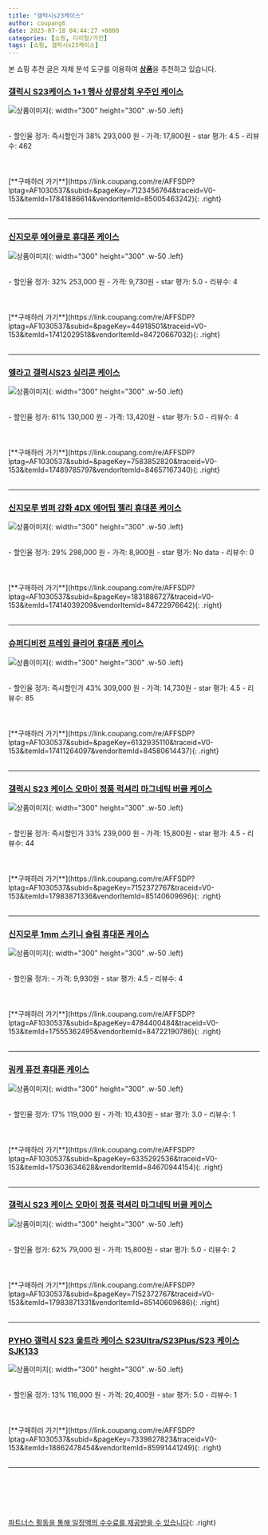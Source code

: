 ```yaml
---
title: "갤럭시s23케이스"
author: coupang6
date: 2023-07-18 04:44:27 +0800
categories: [쇼핑, 디이털/가전]
tags: [쇼핑, 갤럭시s23케이스]
---
```


본 쇼핑 추천 글은 자체 분석 도구를 이용하여 [**상품**](https://link.coupang.com/a/bao1ui)을 추천하고 있습니다.

### [갤럭시 S23케이스 1+1 행사 상류상회 우주인 케이스](https://link.coupang.com/re/AFFSDP?lptag=AF1030537&subid=&pageKey=7123456764&traceid=V0-153&itemId=17841886614&vendorItemId=85005463242)

![상품이미지](https://thumbnail6.coupangcdn.com/thumbnails/remote/230x230ex/image/vendor_inventory/e14f/90e545a66902ca176e0c65335c684ee70d21e5b64a1b0fa341424b3a4d10.png){: width="300" height="300" .w-50 .left}


<br>
- 할인율 정가: 즉시할인가 38%  293,000   원
- 가격: 17,800원
- star 평가: 4.5
- 리뷰수: 462
<br>
<br>
<br>
<br>
[**구매하러 가기**](https://link.coupang.com/re/AFFSDP?lptag=AF1030537&subid=&pageKey=7123456764&traceid=V0-153&itemId=17841886614&vendorItemId=85005463242){: .right}
<br>
<br>

---

### [신지모루 에어클로 휴대폰 케이스](https://link.coupang.com/re/AFFSDP?lptag=AF1030537&subid=&pageKey=44918501&traceid=V0-153&itemId=17412029518&vendorItemId=84720667032)

![상품이미지](https://thumbnail7.coupangcdn.com/thumbnails/remote/230x230ex/image/rs_quotation_api/n4c6szg2/a1af06f4449b42b8bfb8ad12372b7a35.jpg){: width="300" height="300" .w-50 .left}


<br>
- 할인율 정가: 32%  253,000   원
- 가격: 9,730원
- star 평가: 5.0
- 리뷰수: 4
<br>
<br>
<br>
<br>
[**구매하러 가기**](https://link.coupang.com/re/AFFSDP?lptag=AF1030537&subid=&pageKey=44918501&traceid=V0-153&itemId=17412029518&vendorItemId=84720667032){: .right}
<br>
<br>

---

### [엘라고 갤럭시S23 실리콘 케이스](https://link.coupang.com/re/AFFSDP?lptag=AF1030537&subid=&pageKey=7583852820&traceid=V0-153&itemId=17489785797&vendorItemId=84657167340)

![상품이미지](https://thumbnail9.coupangcdn.com/thumbnails/remote/230x230ex/image/vendor_inventory/0651/3c17fec1229e117b7516ae3c1f5a66ea78d55f0656adc0cbb3b1da5bdf1d.jpg){: width="300" height="300" .w-50 .left}


<br>
- 할인율 정가: 61%  130,000   원
- 가격: 13,420원
- star 평가: 5.0
- 리뷰수: 4
<br>
<br>
<br>
<br>
[**구매하러 가기**](https://link.coupang.com/re/AFFSDP?lptag=AF1030537&subid=&pageKey=7583852820&traceid=V0-153&itemId=17489785797&vendorItemId=84657167340){: .right}
<br>
<br>

---

### [신지모루 범퍼 강화 4DX 에어팁 젤리 휴대폰 케이스](https://link.coupang.com/re/AFFSDP?lptag=AF1030537&subid=&pageKey=1831886727&traceid=V0-153&itemId=17414039209&vendorItemId=84722976642)

![상품이미지](https://thumbnail7.coupangcdn.com/thumbnails/remote/230x230ex/image/retail/images/2023/01/16/18/5/86cba7b5-f686-471e-a32d-b58887cde809.jpg){: width="300" height="300" .w-50 .left}


<br>
- 할인율 정가: 29%  298,000   원
- 가격: 8,900원
- star 평가: No data
- 리뷰수: 0
<br>
<br>
<br>
<br>
[**구매하러 가기**](https://link.coupang.com/re/AFFSDP?lptag=AF1030537&subid=&pageKey=1831886727&traceid=V0-153&itemId=17414039209&vendorItemId=84722976642){: .right}
<br>
<br>

---

### [슈퍼디비전 프레임 클리어 휴대폰 케이스](https://link.coupang.com/re/AFFSDP?lptag=AF1030537&subid=&pageKey=6132935110&traceid=V0-153&itemId=17411264097&vendorItemId=84580614437)

![상품이미지](https://thumbnail9.coupangcdn.com/thumbnails/remote/230x230ex/image/vendor_inventory/c74e/dc2d959668df294e82c688428b288aa1038fea97dca3b330038618d5e053.jpg){: width="300" height="300" .w-50 .left}


<br>
- 할인율 정가: 즉시할인가 43%  309,000   원
- 가격: 14,730원
- star 평가: 4.5
- 리뷰수: 85
<br>
<br>
<br>
<br>
[**구매하러 가기**](https://link.coupang.com/re/AFFSDP?lptag=AF1030537&subid=&pageKey=6132935110&traceid=V0-153&itemId=17411264097&vendorItemId=84580614437){: .right}
<br>
<br>

---

### [갤럭시 S23 케이스 오마이 정품 럭셔리 마그네틱 버클 케이스](https://link.coupang.com/re/AFFSDP?lptag=AF1030537&subid=&pageKey=7152372767&traceid=V0-153&itemId=17983871336&vendorItemId=85140609696)

![상품이미지](https://thumbnail7.coupangcdn.com/thumbnails/remote/230x230ex/image/vendor_inventory/a97f/b0f7ef65c744b20aeb72739c6d72e2b64628649fa2111022e74bff5aadc3.png){: width="300" height="300" .w-50 .left}


<br>
- 할인율 정가: 즉시할인가 33%  239,000   원
- 가격: 15,800원
- star 평가: 4.5
- 리뷰수: 44
<br>
<br>
<br>
<br>
[**구매하러 가기**](https://link.coupang.com/re/AFFSDP?lptag=AF1030537&subid=&pageKey=7152372767&traceid=V0-153&itemId=17983871336&vendorItemId=85140609696){: .right}
<br>
<br>

---

### [신지모루 1mm 스키니 슬림 휴대폰 케이스](https://link.coupang.com/re/AFFSDP?lptag=AF1030537&subid=&pageKey=4784400484&traceid=V0-153&itemId=17555362495&vendorItemId=84722190786)

![상품이미지](https://thumbnail8.coupangcdn.com/thumbnails/remote/230x230ex/image/retail/images/2023/01/16/16/6/7e11e8a3-2488-4989-b69d-6f3dad277617.jpg){: width="300" height="300" .w-50 .left}


<br>
- 할인율 정가: 
- 가격: 9,930원
- star 평가: 4.5
- 리뷰수: 4
<br>
<br>
<br>
<br>
[**구매하러 가기**](https://link.coupang.com/re/AFFSDP?lptag=AF1030537&subid=&pageKey=4784400484&traceid=V0-153&itemId=17555362495&vendorItemId=84722190786){: .right}
<br>
<br>

---

### [링케 퓨전 휴대폰 케이스](https://link.coupang.com/re/AFFSDP?lptag=AF1030537&subid=&pageKey=6335292536&traceid=V0-153&itemId=17503634628&vendorItemId=84670944154)

![상품이미지](https://thumbnail10.coupangcdn.com/thumbnails/remote/230x230ex/image/retail/images/818924238271835-53c5ea09-4a73-4860-8285-384200b6dc1c.jpg){: width="300" height="300" .w-50 .left}


<br>
- 할인율 정가: 17%  119,000   원
- 가격: 10,430원
- star 평가: 3.0
- 리뷰수: 1
<br>
<br>
<br>
<br>
[**구매하러 가기**](https://link.coupang.com/re/AFFSDP?lptag=AF1030537&subid=&pageKey=6335292536&traceid=V0-153&itemId=17503634628&vendorItemId=84670944154){: .right}
<br>
<br>

---

### [갤럭시 S23 케이스 오마이 정품 럭셔리 마그네틱 버클 케이스](https://link.coupang.com/re/AFFSDP?lptag=AF1030537&subid=&pageKey=7152372767&traceid=V0-153&itemId=17983871331&vendorItemId=85140609686)

![상품이미지](https://thumbnail7.coupangcdn.com/thumbnails/remote/230x230ex/image/vendor_inventory/fc19/417bb463c1693fe8222d82b9c43896c569126599464a2be773e10a11f48d.png){: width="300" height="300" .w-50 .left}


<br>
- 할인율 정가: 62%  79,000   원
- 가격: 15,800원
- star 평가: 5.0
- 리뷰수: 2
<br>
<br>
<br>
<br>
[**구매하러 가기**](https://link.coupang.com/re/AFFSDP?lptag=AF1030537&subid=&pageKey=7152372767&traceid=V0-153&itemId=17983871331&vendorItemId=85140609686){: .right}
<br>
<br>

---

### [PYHO 갤럭시 S23 울트라 케이스 S23Ultra/S23Plus/S23 케이스 SJK133](https://link.coupang.com/re/AFFSDP?lptag=AF1030537&subid=&pageKey=7339827823&traceid=V0-153&itemId=18862478454&vendorItemId=85991441249)

![상품이미지](https://thumbnail8.coupangcdn.com/thumbnails/remote/230x230ex/image/vendor_inventory/9645/8c38cb87199c9f736a52ea13fa44428dcdce961fc52137771768ebb5d052.jpg){: width="300" height="300" .w-50 .left}


<br>
- 할인율 정가: 13%  116,000   원
- 가격: 20,400원
- star 평가: 5.0
- 리뷰수: 1
<br>
<br>
<br>
<br>
[**구매하러 가기**](https://link.coupang.com/re/AFFSDP?lptag=AF1030537&subid=&pageKey=7339827823&traceid=V0-153&itemId=18862478454&vendorItemId=85991441249){: .right}
<br>
<br>

---
<br><br><br><br><br> [파트너스 활동을 통해 일정액의 수수료를 제공받을 수 있습니다](https://link.coupang.com/a/bao1ui){: .right}